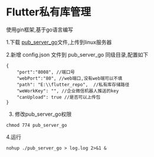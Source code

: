 # Flutter私有库管理

使用gin框架,基于go语言编写



1.下载 [pub_server_go](https://github.com/jiang111/pub_server/raw/master/pub_server_go/pub_server_go)文件,上传到linux服务器


2.新增 config.json 文件到 pub_server_go 同级目录,配置如下

```
{
    "port":"8008", //端口号
    "webPort":"80", //web端口,没有web端可以不填
    "path": "E:\\flutter_repo",  //私有库存储路径
    "weWorkKey": "", //企业微信机器人推送的key
    "canUpload": true //是否可以上传包
}
```

3. 修改pub_server_go权限

```
chmod 774 pub_server_go
```


4.运行

```
nohup ./pub_server_go > log.log 2>&1 &
```
